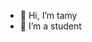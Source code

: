 - 👋 Hi, I’m tamy
- 👀 I’m a student


<!---
tamyalahi/tamyalahi is a ✨ special ✨ repository because its `README.md` (this file) appears on your GitHub profile.
You can click the Preview link to take a look at your changes.
--->
